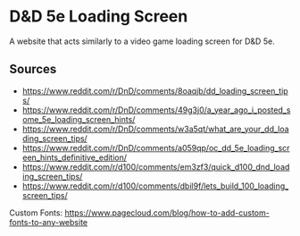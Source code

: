# D&D 5e Loading Screen
A website that acts similarly to a video game loading screen for D&amp;D 5e.

## Sources
- https://www.reddit.com/r/DnD/comments/8oaqjb/dd_loading_screen_tips/
- https://www.reddit.com/r/DnD/comments/49g3j0/a_year_ago_i_posted_some_5e_loading_screen_hints/
- https://www.reddit.com/r/DnD/comments/w3a5qt/what_are_your_dd_loading_screen_tips/
- https://www.reddit.com/r/DnD/comments/a059qp/oc_dd_5e_loading_screen_hints_definitive_edition/
- https://www.reddit.com/r/d100/comments/em3zf3/quick_d100_dnd_loading_screen_tips/
- https://www.reddit.com/r/d100/comments/dbil9f/lets_build_100_loading_screen_tips/


Custom Fonts: https://www.pagecloud.com/blog/how-to-add-custom-fonts-to-any-website
